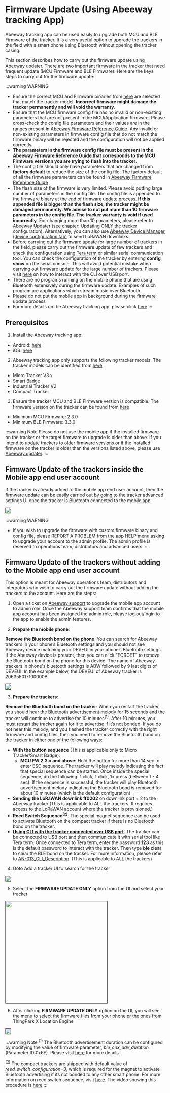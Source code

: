 # Firmware Update (Using Abeeway tracking App)

Abeeway tracking app can be used easily to upgrade both MCU and BLE Firmware of the tracker. It is a very useful option to upgrade the trackers in the field with a smart phone using Bluetooth without opening the tracker casing.

This section describes how to carry out the firmware update using Abeeway updater. There are two important firmware in the tracker that need frequent update (MCU Firmware and BLE Firmware). Here are the keys steps to carry out for the firmware update:

:::warning WARNING
* Ensure the correct MCU and Firmware binaries from [here](https://actilitysa.sharepoint.com/:f:/t/aby/EgDe93KPylRIhhdRE4tdGXkBWYtF9kchJAAZqq_FS14aRQ?e=xjaE7a) are selected that match the tracker model. **Incorrect firmware might damage the tracker permanently and will void the warranty**.
* Ensure that the MCU firmware config file has no invalid or non-existing parameters that are not present in the MCU/Application firmware. Please cross-check the config file parameters and their values are in the ranges present in [Abeeway Firmware Reference Guide](../../AbeewayRefGuide/introduction/). Any invalid or non-existing parameters in firmware config file that do not match the firmware binary will be rejected and the configuration will not be applied correctly. 
* **The parameters in the firmware config file must be present in the [Abeeway Firmware Reference Guide](../../AbeewayRefGuide/introduction/) that corresponds to the MCU Firmware versionn you are trying to flash into the tracker**.
* The config file should only have parameters that are changed from **factory default** to reduce the size of the config file. The factory default of all the firmware parameters can be found in [Abeeway Firmware Reference Guide](/AbeewayRefGuide/factory-default-config/)
* The flash size of the firmware is very limited. Please avoid putting large number of parameters in the config file. The config file is appended to the firmware binary at the end of firmware update process. **If this appended file is bigger than the flash size, the tracker might be damaged permanently. We advise to not put more than 10 firmware parameters in the config file. The tracker warranty is void if used incorrectly**. For changing more than 10 parameters, please refer to [Abeeway Updater](https://github.com/Abeeway/Abeeway-updater) (see chapter: Updating ONLY the tracker configuration). Alternatively, you can also use [Abeeway Device Manager (device configuration tab)](../../../trackers-overview/AbeewayDeviceManager_C/ChangeTrackerConfiguration_T/) to send LoRaWAN downlinks.
* Before carrying out the firmware update for large number of trackers in the field, please carry out the firmware update of few trackers and check the configuration using [Tera term](https://ttssh2.osdn.jp/index.html.en) or similar serial communication tool. You can check the configuration of the tracker by entering **config show** on the serial console. This will avoid potential mistake when carrying out firmware update for the large number of trackers. Please visit [here](../../D-Reference/UsingCLI_R/) on how to interact with the CLI over USB port. 
* There are no programs running on the mobile phone that are using Bluetooth extensively during the firmware update. Examples of such program are applications which stream music over Bluetooth
* Please do not put the mobile app in background during the firmware update process
* For more details on the Abeeway tracking app, please click [here](https://actilitysa.sharepoint.com/:f:/t/aby/Ep7oeKyEGeZIolF4avQrmf8BBsOOJoFQhjon7jacL4Koig?e=S1c1aa)
:::

## Prerequisites

1. Install the Abeeway tracking app:
- Android: [here](https://play.google.com/store/apps/details?id=com.abeeway.mobile&hl=en_US&gl=US)
- iOS: [here](https://apps.apple.com/us/app/abeeway-wifi-gps-tracking/id1572268239)

2. Abeeway tracking app only supports the following tracker models. The tracker models can be identified from [here](/D-Reference/IdentifyTrackerModel).
-	Micro Tracker V3.x
-	Smart Badge
-	Industrial Tracker V2
-	Compact Tracker

3. Ensure the tracker MCU and BLE Firmware version is compatible. The firmware version on the tracker can be found from [here](/D-Reference/IdentifyInstalledFirmware)
- Minimum MCU Firmware: 2.3.0
- Minimum BLE Firmware: 3.3.0

:::warning Note
Please do not use the mobile app if the installed firmware on the tracker or the target firmware to upgrade is older than above. If you intend to update trackers to older firmware versions or if the installed firmware on the tracker is older than the versions listed above, please use [Abeeway updater](../../D-Reference/AbeewayFirmwareUpdate_R/).
:::

## Firmware Update of the trackers inside the Mobile app end user account
If the tracker is already added to the mobile app end user account, then the firmware update can be easily carried out by going to the tracker advanced settings UI once the tracker is Bluetooth connected to the mobile app.

<img src="images/AppFwUpdateEndUser.png" border="1" />

:::warning WARNING
- If you wish to upgrade the firmware with custom firmware binary and config file, please REPORT A PROBLEM from the app HELP menu asking to upgrade your account to the admin profile. The admin profile is reserved to operations team, distributors and advanced users.
:::

## Firmware Update of the trackers without adding to the Mobile app end user account
This option is meant for Abeeway operations team, distributors and integrators who wish to carry out the firmware update without adding the trackers to the account. Here are the steps:

1. Open a ticket on [Abeeway support](../../FAQ_R/README.md) to upgrade the mobile app account to admin role. Once the Abeeway support team confirms that the mobile app account has been assigned the admin role, please log out/login to the app to enable the admin features.

2. **Prepare the mobile phone**:

 **Remove the Bluetooth bond on the phone**: You can search for Abeeway trackers in your phone’s Bluetooth settings and you should not see Abeeway device matching your DEVEUI in your phone’s Bluetooth settings. If the Abeeway device is present, then you can click “FORGET” to remove the Bluetooth bond on the phone for this device. The name of Abeeway trackers in phone's bluetooth settings is ABW followed by 9 last digits of DEVEUI. In the example below, the DEVEUI of Abeeway tracker is 20635F017100000B.
 
 <img src="images/forgetBluetoothbond.png" border="1" />

3. **Prepare the trackers**:

 **Remove the Bluetooth bond on the tracker**: When you restart the tracker, you should hear the [Bluetooth advertisement melody](https://actilitysa.sharepoint.com/:u:/t/aby/EWdjoLPV12BGiHsZptjIOrABxRdVpqTLLJM72K795IUQsg?e=rngKdO) for 15 seconds and the tracker will continue to advertise for 10 minutes<sup>(1)</sup>. After 10 minutes, you must restart the tracker again for it to advertise if it’s not bonded. If you do not hear this melody, and you flashed the tracker correctly with the right firmware and config files, then you need to remove the Bluetooth bond on the tracker in either one of the following ways:
   * **With the button sequence** (This is applicable only to Micro Tracker/Smart Badge): 
      * **MCU FW 2.3.x and above:** Hold the button for more than 14 sec to enter ESC sequence. The tracker will play melody indicating the fact that special sequence can be started. Once inside the special sequence, do the following: 1 click, 1 click, 1x press (between 1 - 4 sec). If the sequence is successful, the tracker will play Bluetooth advertisement melody indicating the Bluetooth bond is removed for about 10 minutes (which is the default configuration).
   * **Sending the LoRaWAN downlink ff0202** on downlink port = 2 to the Abeeway tracker (This is applicable to ALL the trackers. It requires access to the LoRaWAN account where the tracker is provisioned.)
   * **Reed Switch Sequence<sup>(2)</sup>**. The special magnet sequence can be used to activate Bluetooth on the compact tracker if there is no Bluetooth bond on the tracker. 
   * **[Using CLI with the tracker connected over USB port](/D-Reference/UsingCLI_R/)**. The tracker can be connected to USB port and then communicate it with serial tool like Tera term. Once connected to Tera term, enter the password **123** as this is the default password to interact with the tracker. Then type **ble clear** to clear the BLE bond on the tracker. For more information, please refer to [AN-013_CLI_Description](../../../documentation-library/AbeewayTrackers_R.md#application-notes). (This is applicable to ALL the trackers)
 
4. Goto Add a tracker UI to search for the tracker
 <img src="../../D-Reference/FirmwareUpdateMobileApp_R/images/addtracker.png" border="1" />

5. Select the **FIRMWARE UPDATE ONLY** option from the UI and select your tracker
 <img src="../../D-Reference/FirmwareUpdateMobileApp_R/images/firmwareUpdateOnly.png" width="320px" border="1" />

6. After clicking **FIRMWARE UPDATE ONLY** option on the UI, you will see the menu to select the firmware files from your phone or the ones from ThingPark X Location Engine
 <img src="../../D-Reference/FirmwareUpdateMobileApp_R/images/firmwareUpdateOptions.png" border="1" />


:::warning Note
<sup>(1)</sup> The Bluetooth advertisement duration can be configured by modifying the value of firmware parameter, *ble_cnx_adv_duration* (Parameter ID:0x6F). Please visit [here](../../AbeewayRefGuide/downlink-messages/parameters-configuration/#ble-communication-parameters) for more details.

<sup>(2)</sup> The compact trackers are shipped with default value of *reed_switch_configuration=3*, which is required for the magnet to activate Bluetooth advertising if its not bonded to any other smart phone. For more information on reed switch sequence, visit [here](../../AbeewayRefGuide/functioning/user-interfaces/#reed-switch-interface). The video showing this procedure is [here](../../../trackers-overview/CompactTracker_C/)
:::

